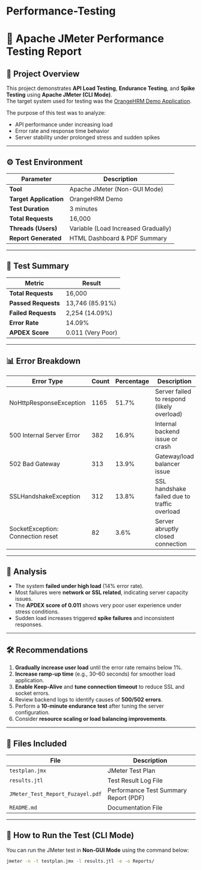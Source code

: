 # Performance-Testing
# 🧪 Apache JMeter Performance Testing Report
 
## 📘 Project Overview
This project demonstrates **API Load Testing**, **Endurance Testing**, and **Spike Testing** using **Apache JMeter (CLI Mode)**.  
The target system used for testing was the [OrangeHRM Demo Application](https://opensource-demo.orangehrmlive.com).

The purpose of this test was to analyze:
- API performance under increasing load  
- Error rate and response time behavior  
- Server stability under prolonged stress and sudden spikes

---

## ⚙️ Test Environment
| Parameter | Description |
|------------|-------------|
| **Tool** | Apache JMeter (Non-GUI Mode) |
| **Target Application** | OrangeHRM Demo |
| **Test Duration** | 3 minutes |
| **Total Requests** | 16,000 |
| **Threads (Users)** | Variable (Load Increased Gradually) |
| **Report Generated** | HTML Dashboard & PDF Summary |

---

## 🧾 Test Summary
| Metric | Result |
|---------|--------|
| **Total Requests** | 16,000 |
| **Passed Requests** | 13,746 (85.91%) |
| **Failed Requests** | 2,254 (14.09%) |
| **Error Rate** | 14.09% |
| **APDEX Score** | 0.011 (Very Poor) |

---

## 📊 Error Breakdown
| Error Type | Count | Percentage | Description |
|-------------|--------|-------------|--------------|
| NoHttpResponseException | 1165 | 51.7% | Server failed to respond (likely overload) |
| 500 Internal Server Error | 382 | 16.9% | Internal backend issue or crash |
| 502 Bad Gateway | 313 | 13.9% | Gateway/load balancer issue |
| SSLHandshakeException | 312 | 13.8% | SSL handshake failed due to traffic overload |
| SocketException: Connection reset | 82 | 3.6% | Server abruptly closed connection |

---

## 🧠 Analysis
- The system **failed under high load** (14% error rate).  
- Most failures were **network or SSL related**, indicating server capacity issues.  
- The **APDEX score of 0.011** shows very poor user experience under stress conditions.  
- Sudden load increases triggered **spike failures** and inconsistent responses.

---

## 🛠️ Recommendations
1. **Gradually increase user load** until the error rate remains below 1%.  
2. **Increase ramp-up time** (e.g., 30–60 seconds) for smoother load application.  
3. **Enable Keep-Alive** and **tune connection timeout** to reduce SSL and socket errors.  
4. Review backend logs to identify causes of **500/502 errors**.  
5. Perform a **10-minute endurance test** after tuning the server configuration.  
6. Consider **resource scaling or load balancing improvements**.

---

## 📁 Files Included
| File | Description |
|------|--------------|
| `testplan.jmx` | JMeter Test Plan |
| `results.jtl` | Test Result Log File |
| `JMeter_Test_Report_Fuzayel.pdf` | Performance Test Summary Report (PDF) |
| `README.md` | Documentation File |

---

## 🚀 How to Run the Test (CLI Mode)
You can run the JMeter test in **Non-GUI Mode** using the command below:

```bash
jmeter -n -t testplan.jmx -l results.jtl -e -o Reports/

